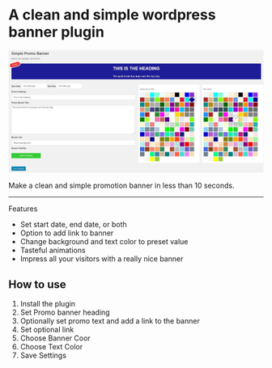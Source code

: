 # A clean and simple wordpress banner plugin
<img src="screenshot.JPG">
<p>Make a clean and simple promotion banner in less than 10 seconds.</p>
<hr>
<p>Features</p>
<ul>
  <li>Set start date, end date, or both</li>
  <li>Option to add link to banner</li>
  <li>Change background and text color to preset value</li>
  <li>Tasteful animations</li>
  <li>Impress all your visitors with a really nice banner</li>
</ul>

<h2>How to use</h2>
<ol>
<li>Install the plugin</li>
<li>Set Promo banner heading</li>
<li>Optionally set promo text and add a link to the banner</li>
<li>Set optional link</li>
<li>Choose Banner Coor</li>
<li>Choose Text Color</li>
<li>Save Settings</li>
</ol>